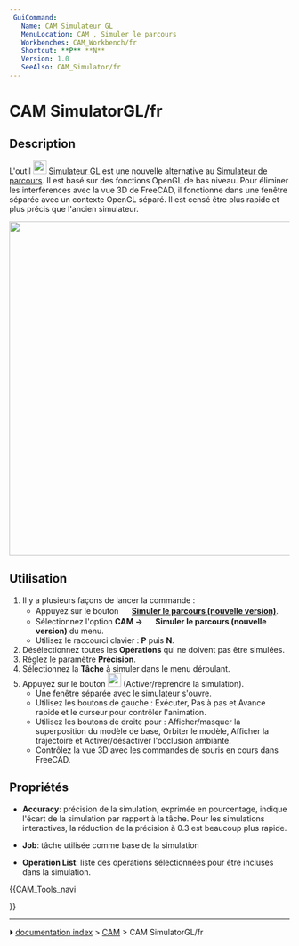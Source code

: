 ```yaml
---
 GuiCommand:
   Name: CAM Simulateur GL
   MenuLocation: CAM , Simuler le parcours 
   Workbenches: CAM_Workbench/fr
   Shortcut: **P** **N**
   Version: 1.0
   SeeAlso: CAM_Simulator/fr
---
```


# CAM SimulatorGL/fr

## Description

L\'outil <img alt="" src=images/CAM_SimulatorGL.svg  style="width:24px;"> [Simulateur GL](CAM_SimulatorGL/fr.md) est une nouvelle alternative au [Simulateur de parcours](CAM_Simulator/fr.md). Il est basé sur des fonctions OpenGL de bas niveau. Pour éliminer les interférences avec la vue 3D de FreeCAD, il fonctionne dans une fenêtre séparée avec un contexte OpenGL séparé. Il est censé être plus rapide et plus précis que l\'ancien simulateur.

<img alt="" src=images/CAM_new_simulator.PNG  style="width:600px;">



## Utilisation

1.  Il y a plusieurs façons de lancer la commande :
    -   Appuyez sur le bouton **<img src="images/CAM_SimulatorGL.svg" width=16px> [Simuler le parcours (nouvelle version)](CAM_SimulatorGL/fr.md)**.
    -   Sélectionnez l\'option **CAM → <img src="images/CAM_Simulator.svg" width=16px> Simuler le parcours (nouvelle version)** du menu.
    -   Utilisez le raccourci clavier : **P** puis **N**.
2.  Désélectionnez toutes les **Opérations** qui ne doivent pas être simulées.
3.  Réglez le paramètre **Précision**.
4.  Sélectionnez la **Tâche** à simuler dans le menu déroulant.
5.  Appuyez sur le bouton <img alt="" src=images/CAM_BPlay.svg  style="width:24px;"> (Activer/reprendre la simulation).
    -   Une fenêtre séparée avec le simulateur s\'ouvre.
    -   Utilisez les boutons de gauche : Exécuter, Pas à pas et Avance rapide et le curseur pour contrôler l\'animation.
    -   Utilisez les boutons de droite pour : Afficher/masquer la superposition du modèle de base, Orbiter le modèle, Afficher la trajectoire et Activer/désactiver l\'occlusion ambiante.
    -   Contrôlez la vue 3D avec les commandes de souris en cours dans FreeCAD.



## Propriétés

-    **Accuracy**: précision de la simulation, exprimée en pourcentage, indique l\'écart de la simulation par rapport à la tâche. Pour les simulations interactives, la réduction de la précision à 0.3 est beaucoup plus rapide.

-    **Job**: tâche utilisée comme base de la simulation

-    **Operation List**: liste des opérations sélectionnées pour être incluses dans la simulation.





{{CAM_Tools_navi

}}



---
⏵ [documentation index](../README.md) > [CAM](CAM_Workbench.md) > CAM SimulatorGL/fr
